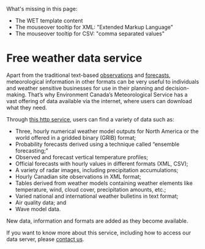 What's missing in this page:
* The WET template content
* The mouseover tooltip for XML: "Extended Markup Language"
* The mouseover tooltip for CSV: "comma separated values"

# Free weather data service

Apart from the traditional text-based [observations](http://weather.gc.ca/provincialsummary_table/pages/pe_obs_metric_e.html) and [forecasts](http://weather.gc.ca/forecast/public_bulletins_e.html), meteorological information in other formats can be very useful to individuals and weather sensitive businesses for use in their planning and decision-making. That’s why Environment Canada’s Meteorological Service has a vast offering of data available via the internet, where users can download what they need.

Through [this http service](https://dd.weather.gc.ca/about_dd_apropos.txt), users can find a variety of data such as:

* Three, hourly numerical weather model outputs for North America or the world offered in a gridded binary (GRIB) format;
* Probability forecasts derived using a technique called “ensemble forecasting;”
* Observed and forecast vertical temperature profiles; 
* Official forecasts with hourly values in different formats (XML, CSV);
* A variety of radar images, including precipitation accumulations;
* Hourly Canadian site observations in XML format;
* Tables derived from weather models containing weather elements like temperature, wind, cloud cover, precipitation amounts, etc.;
* Varied national and international weather bulletins in text format;
* Air quality data; and
* Wave model data.

New data, information and formats are added as they become available.

If you want to know more about this service, including how to access our data server, please [contact us](http://www.weather.gc.ca/mainmenu/contact_us_e.html).
